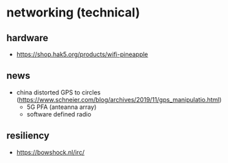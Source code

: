 # networking (technical)

## hardware

- https://shop.hak5.org/products/wifi-pineapple

## news

- china distorted GPS to circles (https://www.schneier.com/blog/archives/2019/11/gps_manipulatio.html)
  - 5G PFA (anteanna array)
  - software defined radio

## resiliency

- https://bowshock.nl/irc/

